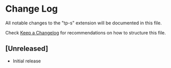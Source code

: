 # Change Log
All notable changes to the "tp-s" extension will be documented in this file.

Check [Keep a Changelog](http://keepachangelog.com/) for recommendations on how to structure this file.

## [Unreleased]
- Initial release